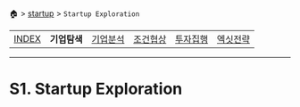 🏠 > [startup](../) > `Startup Exploration`

<table>
  <tr>
    <td><a href="../">INDEX </a></td>
    <td><b href="../S1_Exploration/)" >기업탐색</b></td>
    <td><a href="../S2_Analysis/" >기업분석</a></td>
    <td><a href="../S3_Negotiation/" >조건협상</a></td>
    <td><a href="../S4_Execution/" >투자집행</a></td>
    <td><a href="../S5_Exit/)" >엑싯전략</a></td>
  </tr>
</table>

---
# S1. Startup Exploration

